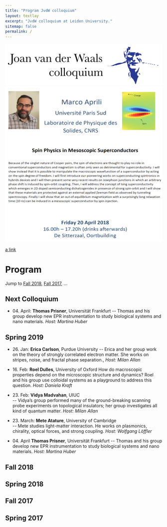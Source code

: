```yaml
---
title: "Program JvdW colloquium"
layout: textlay
excerpt: "JvdW colloquium at Leiden University."
sitemap: false
permalink: /
---
```



<img src="/images/vdW_colloq_logo_i-01.png" width="800" class="center">

<img src="/images/aprili.png" width="800" class="center">

[a link](https://github.com/JvdWColloquium/JvdWColloquium.github.io/edit/master/_pages/about.html)

# Program

Jump to  [Fall 2018](#fall-2018),  [Fall 2017](#fall-2017),  ...

## Next Colloquium
- 04\. April:  __Thomas Prisner__,  Universität Frankfurt
-- Thomas and his group develop new EPR instrumentation to study biological systems and nano materials. _Host: Martina Huber_


## Spring 2019
- 26\. Jan:		__Erica Carlson__,	Purdue University 
-- Erica and her group work on the theory of strongly correlated electron matter. She works on stripes, noise, and fractal phase separation., _Host: Milan Allan_

- 16\. Feb:	__Roel Dulles__,	University of Oxford
  How do macroscopic properties depend on the microscopic structure and dynamics? Roel and his group use colloidal systems as a playground to address this question. _Host: Daniela Kraft_

- 23\. Feb:		__Vidya Madvahan__,	UIUC	
-- Vidya’s group performed many of the ground-breaking scanning probe experiments on topological insulators; her group investigates all kind of quantum matter. _Host: Milan Allan_

- 23\. March:  __Mete Atature__,		University of Cambridge		
-- Mete studies light-matter interaction. He works on plasmonics, chirality, optical forces, and strong coupling. _Host: Wolfgang Löffler_

- 04\. April	__Thomas Prisner__,		Universität Frankfurt
-- Thomas and his group develop new EPR instrumentation to study biological systems and nano materials. _Host: Martina Huber_


## Fall 2018

## Spring 2018

## Fall 2017

## Spring 2017












